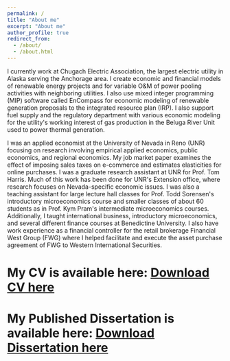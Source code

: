 ```yaml
---
permalink: /
title: "About me"
excerpt: "About me"
author_profile: true
redirect_from: 
  - /about/
  - /about.html
---
```


I currently work at Chugach Electric Association, the largest electric utility in Alaska serving the Anchorage area. I create economic and financial models of renewable energy projects and for variable O&M of power pooling activities with neighboring utilities. I also use mixed integer programming (MIP) software called EnCompass for economic modeling of renewable generation proposals to the integrated resource plan (IRP). I also support fuel supply and the regulatory department with various economic modeling for the utility's working interest of gas production in the Beluga River Unit used to power thermal generation.

I was an applied economist at the University of Nevada in Reno (UNR) focusing on research involving empirical applied economics, public economics, and regional economics. My job market paper examines the effect of imposing sales taxes on e-commerce and estimates elasticities for online purchases. I was a graduate research assistant at UNR for Prof. Tom Harris. Much of this work has been done for UNR's Extension office, where research focuses on Nevada-specific economic issues. I was also a teaching assistant for large lecture hall classes for Prof. Todd Sorensen's introductory microeconomics course and smaller classes of about 60 students as in Prof. Kym Pram's intermediate microeconomics courses. Additionally, I taught international business, introductory microeconomics, and several different finance courses at Benedictine University. I also have work experience as a financial controller for the retail brokerage Financial West Group (FWG) where I helped facilitate and execute the asset purchase agreement of FWG to Western International Securities.


# My CV is available here: [Download CV here](https://rchicola.github.io/files/RandallChicolaResume2024wChugach-Updated11-30-2024RCupdated.docx)

# My Published Dissertation is available here: [Download Dissertation here](https://rchicola.github.io/files/Chicola_RandallM.pdf)
